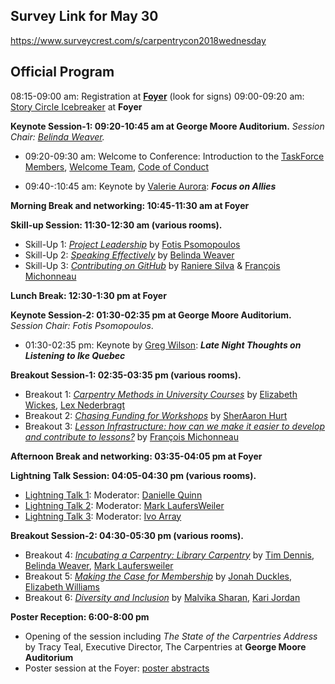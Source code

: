## Survey Link for May 30

https://www.surveycrest.com/s/carpentrycon2018wednesday

## Official Program

08:15-09:00 am: Registration at **[Foyer](https://goo.gl/maps/xpnddSdsZ8n)** (look for signs)
09:00-09:20 am:	[Story Circle Icebreaker](https://github.com/carpentries/carpentrycon/blob/master/Sessions/2018-05-30/00-Icebreaker-Story-Circles.md)	at **Foyer**

**Keynote Session-1: 09:20-10:45 am at George Moore Auditorium.** *Session Chair: [Belinda Weaver](https://github.com/carpentries/carpentrycon/blob/master/ShortBio/SessionChairs/BelindaWeaver-bio.md).*

- 09:20-09:30 am: Welcome to Conference: Introduction to the [TaskForce Members](https://github.com/carpentries/carpentrycon/tree/master/ShortBio/TaskForce), [Welcome Team](https://github.com/carpentries/carpentrycon/blob/master/Welcome_Team.md), [Code of Conduct](https://docs.carpentries.org/topic_folders/policies/code-of-conduct.html)

- 09:40-:10:45 am: Keynote by [Valerie Aurora](https://github.com/carpentries/carpentrycon/blob/master/ShortBio/Speakers/ValerieAurora-bio.md): **_Focus on Allies_**

**Morning Break and networking: 10:45-11:30 am at Foyer**

**Skill-up Session: 11:30-12:30 am (various rooms).**

- Skill-Up 1: [_Project Leadership_](https://github.com/carpentries/carpentrycon/tree/master/Sessions/2018-05-30/01-Skill-Up-1-Project-Leadership) by [Fotis Psomopoulos](https://github.com/carpentries/carpentrycon/blob/master/ShortBio/SessionChairs/FotisPsomopoulos-bio.md)
- Skill-Up 2: [_Speaking Effectively_](https://github.com/carpentries/carpentrycon/tree/master/Sessions/2018-05-30/02-Skill-Up-2-Speaking-Effectively) by [Belinda Weaver](https://github.com/carpentries/carpentrycon/blob/master/ShortBio/SessionChairs/BelindaWeaver-bio.md)
- Skill-Up 3: [_Contributing on GitHub_](https://github.com/carpentries/carpentrycon/tree/master/Sessions/2018-05-30/03-Skill-Up-3-Contributing-On-GitHub) by [Raniere Silva](https://github.com/carpentries/carpentrycon/blob/master/ShortBio/SessionChairs/RaniereSilva-bio.md) & [François Michonneau](https://github.com/carpentries/carpentrycon/blob/master/ShortBio/SessionChairs/FrancoisMichonneau.md)

**Lunch Break: 12:30-1:30 pm at Foyer**

**Keynote Session-2: 01:30-02:35 pm at George Moore Auditorium.** *Session Chair: Fotis Psomopoulos*.

- 01:30-02:35 pm: Keynote by [Greg Wilson](https://github.com/carpentries/carpentrycon/blob/master/ShortBio/Speakers/GregWilson-bio.md): **_Late Night Thoughts on Listening to Ike Quebec_**

**Breakout Session-1: 02:35-03:35 pm (various rooms).**

- Breakout 1: [_Carpentry Methods in University Courses_](https://github.com/carpentries/carpentrycon/tree/master/Sessions/2018-05-30/04-Breakout-1-Carpentry-Methods-In-University-Courses) by [Elizabeth Wickes](), [Lex Nederbragt](https://github.com/carpentries/carpentrycon/blob/master/ShortBio/SessionChairs/LexNederbragt-bio.md)
- Breakout 2: [_Chasing Funding for Workshops_](https://github.com/carpentries/carpentrycon/tree/master/Sessions/2018-05-30/05-Breakout-2-Chasing-Funding-For-Workshops) by [SherAaron Hurt](https://github.com/carpentries/carpentrycon/blob/master/ShortBio/TaskForce/SherAaronHurt-bio.md)
- Breakout 3: [_Lesson Infrastructure: how can we make it easier to develop and contribute to lessons?_](https://github.com/carpentries/carpentrycon/tree/master/Sessions/2018-05-30/06-Breakout-3-Lesson-Infrastructure) by [François Michonneau](https://github.com/carpentries/carpentrycon/blob/master/ShortBio/SessionChairs/FrancoisMichonneau.md)

**Afternoon Break and networking: 03:35-04:05 pm at Foyer**

**Lightning Talk Session: 04:05-04:30 pm (various rooms).**

- [Lightning Talk 1](https://github.com/carpentries/carpentrycon/tree/master/Sessions/2018-05-30/07-Lightning-Talks-Session-1):	Moderator: [Danielle Quinn](https://github.com/carpentries/carpentrycon/blob/master/ShortBio/TaskForce/DanielleQuinn-bio.md)
- [Lightning Talk 2](https://github.com/carpentries/carpentrycon/tree/master/Sessions/2018-05-30/08-Lightning-Talks-Session-2):	Moderator: [Mark LaufersWeiler](https://github.com/carpentries/carpentrycon/blob/master/ShortBio/TaskForce/MarkLaufersweiler-bio.md)
- [Lightning Talk 3](https://github.com/carpentries/carpentrycon/tree/master/Sessions/2018-05-30/09-Lightning-Talks-Session-3):	Moderator: [Ivo Array](https://github.com/carpentries/carpentrycon/blob/master/ShortBio/TaskForce/IvoArrey-bio.md)

**Breakout Session-2: 04:30-05:30 pm (various rooms).**

- Breakout 4: [_Incubating a Carpentry: Library Carpentry_](https://github.com/carpentries/carpentrycon/tree/master/Sessions/2018-05-30/10-Breakout-4-Incubating-A-Carpentry) by [Tim Dennis](), [Belinda Weaver](https://github.com/carpentries/carpentrycon/blob/master/ShortBio/SessionChairs/BelindaWeaver-bio.md), [Mark Laufersweiler](https://github.com/carpentries/carpentrycon/blob/master/ShortBio/TaskForce/MarkLaufersweiler-bio.md)
- Breakout 5: [_Making the Case for Membership_](https://github.com/carpentries/carpentrycon/tree/master/Sessions/2018-05-30/11-Breakout-5-Making-The-Case-For-Membership) by [Jonah Duckles](), [Elizabeth Williams]()
- Breakout 6: [_Diversity and Inclusion_](https://github.com/carpentries/carpentrycon/tree/master/Sessions/2018-05-30/12-Breakout-6-Diversity-And-Inclusion) by [Malvika Sharan](https://github.com/carpentries/carpentrycon/blob/master/ShortBio/SessionChairs/MalvikaSharan-Bio.md), [Kari Jordan](https://github.com/carpentries/carpentrycon/blob/master/ShortBio/SessionChairs/KariLJordan-bio.md)

**Poster Reception: 6:00-8:00 pm**

- Opening of the session including _The State of the Carpentries Address_ by Tracy Teal, Executive Director, The Carpentries at **George Moore Auditorium**
- Poster session at the Foyer: [poster abstracts](https://github.com/carpentries/carpentrycon/tree/master/Sessions/poster_session)
